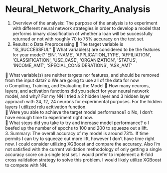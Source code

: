 # Neural_Network_Charity_Analysis


1.	Overview of the analysis:  The purpose of the analysis is to experiment with different neural network strategies in order to develop a model that performs binary classification of whether a loan will be successfully returned or not with roughly 70 to 75% accuracy on the test set.  
2.	Results: 
o	Data Preprocessing
	The target variable is “IS_SUCCESSFUL”
	What variable(s) are considered to be the features for your model?
'EIN', 'NAME', 'APPLICATION_TYPE', 'AFFILIATION', 'CLASSIFICATION',
   'USE_CASE', 'ORGANIZATION', 'STATUS', 'INCOME_AMT',
'SPECIAL_CONSIDERATIONS', 'ASK_AMT’

	What variable(s) are neither targets nor features, and should be removed from the input data?
o	We are going to use all of the data for now   
o	Compiling, Training, and Evaluating the Model
	How many neurons, layers, and activation functions did you select for your neural network model, and why?
For my NN I tried a 2 hidden layer and 3 hidden layer approach with 24, 12, 24 neurons for experimental purposes.  For the hidden layers I utilized relu acitivation function.  
	Were you able to achieve the target model performance?
o	No, I don’t have enough time to experiment right now.   
	What steps did you take to try and increase model performance?
o	I beefed up the number of epochs to 100 and 200 to squeeze out a lift.  
3.	Summary: 
The overall accuracy of my model is around 73%.  If time permits I can try to squeeze out more lift, however I don’t have time right now.   I could consider utilizing XGBoost and compare the accuracy.   Also I’m not satisfied with the current validation methodology of only getting a single accuracy score on a single test set.   I would prefer to implement a K-fold cross validation strategy to solve this problem.  I would likely utilize XGBoost to compete with NN.  

